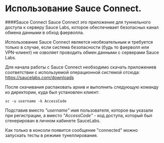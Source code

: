 # Использование Sauce Connect.

####Sauce Connect
Sauce Connect это приложение для туннельного доступа к серверу Sauce Labs, которое обеспечивает безопасных канал обмена данными в обход фаерволла.

Использование Sauce Connect является необязательным и требуется только в случае, если система безопасности (будь то фаерволл или VPN-клиент) не озволяет проводить обмен данными с серверами Sauce Labs.

Для начала работы с Sauce Connect необходимо скачать приложениев соответствии с используемой операционной системой отсюда: https://saucelabs.com/downloads

После скачивания распаковать архив и выполнить следующую команду из директории, куда был установлен клиент:

```
sc -u username -k AccessCode
```

Подставив вместо *"username"* имя пользователя, которое вы указали при регистрации, а вместо *"AccessCode"* - код доступа, который был сгенерирован в личном кабинете SauceLabs.

Как только в консоли появится сообщение "connected" можно запускать тесты в режиме тунеллирования.